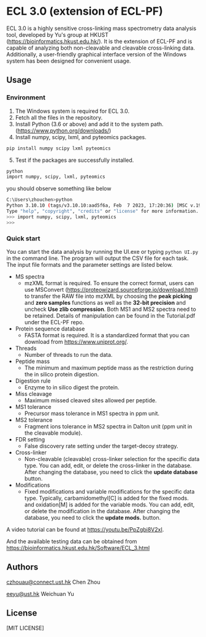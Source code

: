 # ECL 3.0 (extension of ECL-PF)
ECL 3.0 is a highly sensitive cross-linking mass spectrometry data analysis tool, developed by Yu's group at HKUST (https://bioinformatics.hkust.edu.hk/). It is the extension of ECL-PF and is capable of analyzing both non-cleavable and cleavable cross-linking data. Additionally, a user-friendly graphical interface version of the Windows system has been designed for convenient usage.
## Usage
### Environment
1. The Windows system is required for ECL 3.0.
2. Fetch all the files in the repository.
3. Install Python (3.6 or above) and add it to the system path. (https://www.python.org/downloads/)
4. Install numpy, scipy, lxml, and pyteomics packages.
```bash
pip install numpy scipy lxml pyteomics
```
5. Test if the packages are successfully installed.
```bash
python
import numpy, scipy, lxml, pyteomics
```
you should observe something like below
```bash
C:\Users\zhouchen>python
Python 3.10.10 (tags/v3.10.10:aad5f6a, Feb  7 2023, 17:20:36) [MSC v.1929 64 bit (AMD64)] on win32
Type "help", "copyright", "credits" or "license" for more information.
>>> import numpy, scipy, lxml, pyteomics
>>>
```
### Quick start
You can start the data analysis by running the UI.exe or typing ```python UI.py``` in the command line. The program will output the CSV file for each task.
The input file formats and the parameter settings are listed below.
- MS spectra
  - mzXML format is required. To ensure the correct format, users can use MSConvert (https://proteowizard.sourceforge.io/download.html) to transfer the RAW file into mzXML by choosing the <strong>peak picking</strong> and <strong>zero samples</strong> functions as well as the <strong>32-bit precision</strong> and uncheck <strong>Use zlib compression</strong>. Both MS1 and MS2 spectra need to be retained. Details of manipulation can be found in the Tutorial.pdf under the ECL-PF repo.
- Protein sequence database
  - FASTA format is required. It is a standardized format that you can download from https://www.uniprot.org/.
- Threads
  - Number of threads to run the data.
- Peptide mass
  - The minimum and maximum peptide mass as the restriction during the in silico protein digestion.
- Digestion rule
  - Enzyme to in silico digest the protein.
- Miss cleavage
  - Maximum missed cleaved sites allowed per peptide.
- MS1 tolerance
  - Precursor mass tolerance in MS1 spectra in ppm unit.
- MS2 tolerance
  - Fragment ions tolerance in MS2 spectra in Dalton unit (ppm unit in the cleavable module).
- FDR setting
  - False discovery rate setting under the target-decoy strategy.
- Cross-linker
  - Non-cleavable (cleavable) cross-linker selection for the specific data type. You can add, edit, or delete the cross-linker in the database. After changing the database, you need to click the <strong>update database</strong> button.
- Modifications
  - Fixed modifications and variable modifications for the specific data type. Typically, carbamidomethyl[C] is added for the fixed mods. and oxidation[M] is added for the variable mods. You can add, edit, or delete the modification in the database. After changing the database, you need to click the <strong>update mods.</strong> button.


A video tutorial can be found at https://youtu.be/PpZgbi8V2xI.

And the available testing data can be obtained from https://bioinformatics.hkust.edu.hk/Software/ECL_3.html
## Authors
czhouau@connect.ust.hk Chen Zhou

eeyu@ust.hk Weichuan Yu

## License
[MIT LICENSE]
